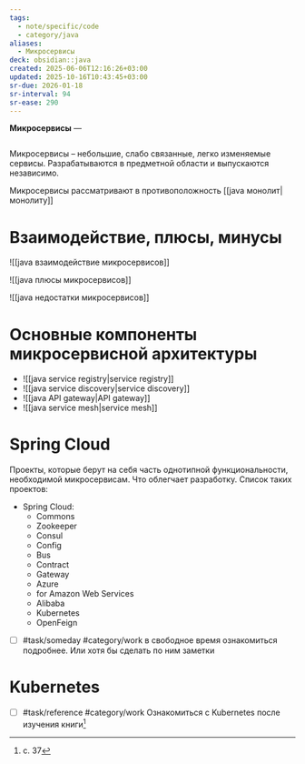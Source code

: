 ```yaml
---
tags:
  - note/specific/code
  - category/java
aliases:
  - Микросервисы
deck: obsidian::java
created: 2025-06-06T12:16:26+03:00
updated: 2025-10-16T10:43:45+03:00
sr-due: 2026-01-18
sr-interval: 94
sr-ease: 290
---
```


**Микросервисы**
—
```toc
```

Микросервисы – небольшие, слабо связанные, легко изменяемые сервисы. Разрабатываются в предметной области и выпускаются независимо.

Микросервисы рассматривают в противоположность [[java монолит|монолиту]]

# Взаимодействие, плюсы, минусы

![[java взаимодействие микросервисов]]

![[java плюсы микросервисов]]

![[java недостатки микросервисов]]

# Основные компоненты микросервисной архитектуры

- ![[java service registry|service registry]]
- ![[java service discovery|service discovery]]
- ![[java API gateway|API gateway]]
- ![[java service mesh|service mesh]]

# Spring Cloud

Проекты, которые берут на себя часть однотипной функциональности, необходимой микросервисам. Что облегчает разработку.
Список таких проектов:
- Spring Cloud:
	- Commons
	- Zookeeper
	- Consul
	- Config
	- Bus
	- Contract
	- Gateway
	- Azure
	- for Amazon Web Services
	- Alibaba
	- Kubernetes
	- OpenFeign
- [ ] #task/someday #category/work в свободное время ознакомиться подробнее. Или хотя бы сделать по ним заметки

# Kubernetes

- [ ] #task/reference #category/work Ознакомиться с Kubernetes после изучения книги[^1]

[^1]: с. 37
